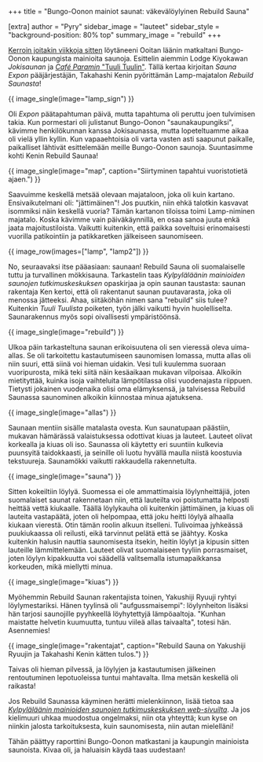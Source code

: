 +++
title = "Bungo-Oonon mainiot saunat: väkevälöylyinen Rebuild Sauna"

[extra]
author = "Pyry"
sidebar_image = "lauteet"
sidebar_style = "background-position: 80% top"
summary_image = "rebuild"
+++

[Kerroin joitakin viikkoja sitten](@/2021-07-30-bungo-oono/index.fi.md) löytäneeni Ooitan läänin matkaltani Bungo-Oonon kaupungista mainioita saunoja. Esittelin aiemmin Lodge Kiyokawan *Jokisaunan* ja [*Café Paramin* "Tuuli Tuulin"](@/2021-08-06-tuulituuli/index.fi.md). Tällä kertaa kirjoitan *Sauna Expon* pääjärjestäjän, Takahashi Kenin pyörittämän Lamp-majatalon *Rebuild Saunasta*!

<!-- more -->

{{ image_single(image="lamp_sign") }}

Oli *Expon* päätapahtuman päivä, mutta tapahtuma oli peruttu joen tulvimisen takia. Kun pormestari oli julistanut Bungo-Oonon "saunakaupungiksi", kävimme henkilökunnan kanssa Jokisaunassa, mutta lopeteltuamme aikaa oli vielä yllin kyllin. Kun vapaaehtoisia oli varta vasten asti saapunut paikalle, paikalliset lähtivät esittelemään meille Bungo-Oonon saunoja. Suuntasimme kohti Kenin Rebuild Saunaa!

{{ image_single(image="map", caption="Siirtyminen tapahtui vuoristotietä ajaen.") }}

Saavuimme keskellä metsää olevaan majataloon, joka oli kuin kartano. Ensivaikutelmani oli: "jättimäinen"! Jos puutkin, niin ehkä talotkin kasvavat isommiksi näin keskellä vuoria? Tämän kartanon tiloissa toimi Lamp-niminen majatalo. Koska kävimme vain päiväkäynnillä, en osaa sanoa juuta enkä jaata majoitustiloista. Vaikutti kuitenkin, että paikka soveltuisi erinomaisesti vuorilla patikointiin ja patikkaretken jälkeiseen saunomiseen.

{{ image_row(images=["lamp", "lamp2"]) }}

No, seuraavaksi itse pääasiaan: saunaan! Rebuild Sauna oli suomalaiselle tuttu ja turvallinen mökkisauna. Tarkastelin taas *Kylpyläläänin mainioiden saunojen tutkimuskeskuksen* opaskirjaa ja opin saunan taustasta: saunan rakentaja Ken kertoi, että oli rakentanut saunan puutavarasta, joka oli menossa jätteeksi. Ahaa, siitäköhän nimen sana "rebuild" siis tulee? Kuitenkin *Tuuli Tuulista* poiketen, työn jälki vaikutti hyvin huolelliselta. Saunarakennus myös sopi oivallisesti ympäristöönsä.

{{ image_single(image="rebuild") }}

Ulkoa päin tarkasteltuna saunan erikoisuutena oli sen vieressä oleva uima-allas. Se oli tarkoitettu kastautumiseen saunomisen lomassa, mutta allas oli niin suuri, että siinä voi hieman uidakin. Vesi tuli kuulemma suoraan vuoripurosta, mikä teki siitä näin kesäaikaan mukavan vilpoisaa. Alkoikin mietityttää, kuinka isoja vaihteluita lämpötilassa olisi vuodenajasta riippuen. Tietysti jokainen vuodenaika olisi oma elämyksensä, ja talvisessa Rebuild Saunassa saunominen alkoikin kiinnostaa minua ajatuksena.

{{ image_single(image="allas") }}

Saunaan mentiin sisälle matalasta ovesta. Kun saunatupaan päästiin, mukavan hämärässä valaistuksessa odottivat kiuas ja lauteet. Lauteet olivat korkealla ja kiuas oli iso. Saunassa oli käytetty eri suuntiin kulkevia puunsyitä taidokkaasti, ja seinille oli luotu hyvällä maulla niistä koostuvia tekstuureja. Saunamökki vaikutti rakkaudella rakennetulta.

{{ image_single(image="sauna") }}

Sitten kokeiltiin löylyä. Suomessa ei ole ammattimaisia löylynheittäjiä, joten suomalaiset saunat rakennetaan niin, että lauteilta voi poistumatta helposti heittää vettä kiukaalle. Täällä löylykauha oli kuitenkin jättimäinen, ja kiuas oli lauteita vastapäätä, joten oli helpompaa, että joku heitti löylyä alhaalla kiukaan vierestä. Otin tämän roolin alkuun itselleni. Tulivoimaa jyhkeässä puukiukaassa oli reilusti, eikä tarvinnut pelätä että se jäähtyy. Koska kuitenkin halusin nauttia saunomisesta itsekin, heitin löylyt ja kipusin sitten lauteille lämmittelemään. Lauteet olivat suomalaiseen tyyliin porrasmaiset, joten löylyn kipakkuutta voi säädellä valitsemalla istumapaikkansa korkeuden, mikä miellytti minua.

{{ image_single(image="kiuas") }}

Myöhemmin Rebuild Saunan rakentajista toinen, Yakushiji Ryuuji ryhtyi löylymestariksi. Hänen tyylinsä oli "aufgussmaisempi": löylynheiton lisäksi hän tarjosi saunojille pyyhkeellä löyhytettyjä lämpöaaltoja. "Kunhan maistatte helvetin kuumuutta, tuntuu viileä allas taivaalta", totesi hän. Asennemies!

{{ image_single(image="rakentajat", caption="Rebuild Sauna on Yakushiji Ryuujin ja Takahashi Kenin kätten tulos.") }}

Taivas oli hieman pilvessä, ja löylyjen ja kastautumisen jälkeinen rentoutuminen lepotuoleissa tuntui mahtavalta. Ilma metsän keskellä oli raikasta!

Jos Rebuild Saunassa käyminen herätti mielenkiinnon, lisää tietoa saa [*Kylpyläläänin mainioiden saunojen tutkimuskeskuksen web-sivuilta*](https://iisaunalab.com/rebuildsauna). Ja jos kielimuuri uhkaa muodostua ongelmaksi, niin ota yhteyttä; kun kyse on niinkin jalosta tarkoituksesta, kuin saunomisesta, niin autan mielelläni!

Tähän päättyy raporttini Bungo-Oonon matkastani ja kaupungin mainioista saunoista. Kivaa oli, ja haluaisin käydä taas uudestaan!